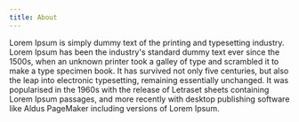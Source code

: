 ```yaml
---
title: About
---
```


Lorem Ipsum is  simply dummy text of the printing  and typesetting industry. Lorem
Ipsum has been  the industry's standard dummy  text ever since the  1500s, when an
unknown printer  took a galley of  type and scrambled  it to make a  type specimen
book. It has survived  not only five centuries, but also  the leap into electronic
typesetting, remaining essentially unchanged. It was popularised in the 1960s with
the release of Letraset sheets containing  Lorem Ipsum passages, and more recently
with desktop publishing software like  Aldus PageMaker including versions of Lorem
Ipsum.
